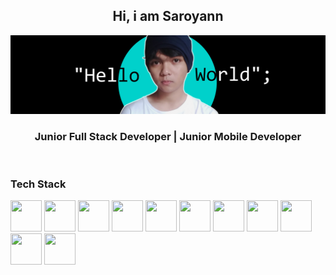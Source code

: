 <div align="center">
<h2>Hi, i am Saroyann</h2>
</div>


<img src="https://raw.githubusercontent.com/Saroyann/Saroyann/main/img/buat%20readme.jpg">
<div align="center">
  <h3>Junior Full Stack Developer | Junior Mobile Developer</h3>
</div>
<br>
<h3>Tech Stack</h3>

<img src="https://img.icons8.com/?size=512&id=20909&format=png" width="50px" height="50px"> <img src="https://img.icons8.com/?size=512&id=21278&format=png" width="50px" height="50px"> <img src="https://img.icons8.com/?size=512&id=108784&format=png" width="50px" height="50px"> <img src="https://img.icons8.com/?size=512&id=84710&format=png" width="50px" height="50px"> <img src="https://img.icons8.com/?size=512&id=4PiNHtUJVbLs&format=png" width="50px" height="50px"> <img src="https://img.icons8.com/?size=512&id=13679&format=png" width="50px" height="50px"> <img src="https://img.icons8.com/?size=512&id=20906&format=png" width="50px" height="50px"> <img src="https://img.icons8.com/?size=512&id=fAMVO_fuoOuC&format=png" width="50px" height="50px"> <img src="https://img.icons8.com/?size=512&id=04OFrkjznvcd&format=png" width="50px" height="50px"> <img src="https://img.icons8.com/?size=512&id=9OGIyU8hrxW5&format=png" width="50px" height="50px"> 
 <img src="https://upload.wikimedia.org/wikipedia/commons/thumb/9/9c/IntelliJ_IDEA_Icon.svg/1200px-IntelliJ_IDEA_Icon.svg.png" width="50px" height="50px">
